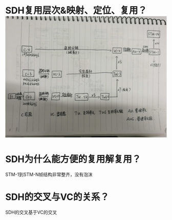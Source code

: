 # SDH复用层次&映射、定位、复用？![](/assets/IMG_20170519_121200.jpg)

# SDH为什么能方便的复用解复用？

STM-1到STM-N帧结构非常整齐，没有泡沫

# SDH的交叉与VC的关系？

SDH的交叉基于VC的交叉

